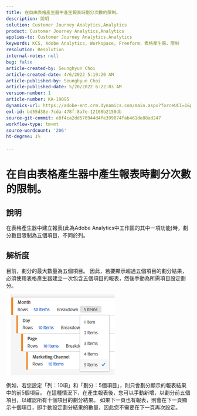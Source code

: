 ```yaml
---
title: 在自由表格產生器中產生報表時劃分次數的限制。
description: 說明
solution: Customer Journey Analytics,Analytics
product: Customer Journey Analytics,Analytics
applies-to: Customer Journey Analytics,Analytics
keywords: KCS, Adobe Analytics, Workspace, Freeform，表格產生器，限制
resolution: Resolution
internal-notes: null
bug: false
article-created-by: Seunghyun Choi
article-created-date: 4/6/2022 5:19:20 AM
article-published-by: Seunghyun Choi
article-published-date: 5/20/2022 6:22:03 AM
version-number: 1
article-number: KA-19095
dynamics-url: https://adobe-ent.crm.dynamics.com/main.aspx?forceUCI=1&pagetype=entityrecord&etn=knowledgearticle&id=b2adbf19-69b5-ec11-983f-000d3a5d0e57
exl-id: bd55d38e-7cda-478f-8a7e-12108b2158db
source-git-commit: e8f4ca2dd578944d4fe399074fab461de88ad247
workflow-type: tm+mt
source-wordcount: '206'
ht-degree: 1%

---
```


# 在自由表格產生器中產生報表時劃分次數的限制。

## 說明

在表格產生器中建立報表(此為Adobe Analytics中工作區的其中一項功能)時，劃分數目限制為五個項目，不同於列。 

## 解析度


目前，劃分的最大數量為五個項目。 因此，若要顯示超過五個項目的劃分結果，必須使用表格產生器建立一次包含五個項目的報表，然後手動為所需項目設定劃分。

![](assets/936a2ca2-6ab5-ec11-983f-000d3a5d0e57.png)

例如，若您設定「列：10項」和「劃分：5個項目」，則只會劃分顯示的報表結果中的前5個項目。 在這種情況下，在產生報表後，您可以手動新增，以劃分前五個項目，以確認所有十個項目的劃分結果。 如果下一頁也有報表，則會在下一頁顯示十個項目，即手動設定劃分結果的數量，因此您不需要在下一頁再次設定。
